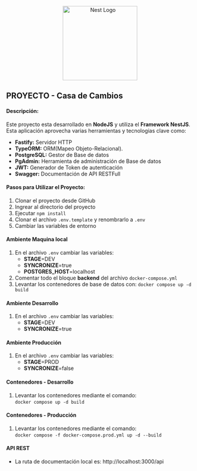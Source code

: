 <p align="center">
  <a href="http://nestjs.com/" target="blank"><img src="https://nestjs.com/img/logo-small.svg" width="200" alt="Nest Logo" /></a>
</p>

## PROYECTO - Casa de Cambios

#### Descripción:

Este proyecto esta desarrollado en **NodeJS** y utiliza el **Framework NestJS**.
Esta aplicación aprovecha varias herramientas y tecnologias clave como:

- **Fastify:** Servidor HTTP
- **TypeORM:** ORM(Mapeo Objeto-Relacional).
- **PostgreSQL:** Gestor de Base de datos
- **PgAdmin:** Herramienta de administración de Base de datos
- **JWT:** Generador de Token de autenticación
- **Swagger:** Documentación de API RESTFull

#### Pasos para Utilizar el Proyecto:

1. Clonar el proyecto desde GitHub
2. Ingrear al directorio del proyecto
3. Ejecutar `npm install`
4. Clonar el archivo `.env.template` y renombrarlo a `.env`
5. Cambiar las variables de entorno

#### Ambiente Maquina local

1. En el archivo `.env` cambiar las variables:
   - **STAGE**=DEV
   - **SYNCRONIZE**=true
   - **POSTGRES_HOST**=localhost
2. Comentar todo el bloque **backend** del archivo `docker-compose.yml`
3. Levantar los contenedores de base de datos con: `docker compose up -d build`

#### Ambiente Desarrollo

1. En el archivo `.env` cambiar las variables:
   - **STAGE**=DEV
   - **SYNCRONIZE**=true

#### Ambiente Producción

1. En el archivo `.env` cambiar las variables:<br>
   - **STAGE**=PROD
   - **SYNCRONIZE**=false

#### Contenedores - Desarrollo

1. Levantar los contenedores mediante el comando:<br>
   `docker compose up -d build`

#### Contenedores - Producción

1. Levantar los contenedores mediante el comando:<br>
   `docker compose -f docker-compose.prod.yml up -d --build`

#### API REST

- La ruta de documentación local es: http://localhost:3000/api
